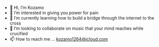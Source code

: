 - 👋 Hi, I’m Kozamo
- 👀 I’m interested in giving you power for pain
- 🌱 I’m currently learning how to build a bridge through the internet to the cross
- 💞️ I’m looking to collaborate on music that your mind reaches while crucified
- 📫 How to reach me ... kozamo1264@icloud.com

<!---
Kozamo126422s4/Kozamo126422s4 is a ✨ special ✨ repository because its `README.md` (this file) appears on your GitHub profile.
You can click the Preview link to take a look at your changes.
--->
